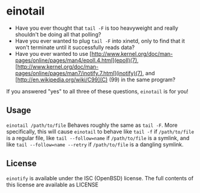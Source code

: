 einotail
=======
* Have you ever thought that `tail -F` is too heavyweight and really shouldn't be doing all that polling?
* Have you ever wanted to plug `tail -F` into xinetd, only to find that it won't terminate until it successfully reads data?
* Have you ever wanted to use [http://www.kernel.org/doc/man-pages/online/pages/man4/epoll.4.html](epoll)(7), [http://www.kernel.org/doc/man-pages/online/pages/man7/inotify.7.html](inotify)(7), and [http://en.wikipedia.org/wiki/C99](C) (99) in the same program?

If you answered "yes" to all three of these questions, `einotail` is for you!

Usage
-----
`einotail /path/to/file`
Behaves roughly the same as `tail -F`. More specifically, this will cause `einotail` to behave like `tail -f` if `/path/to/file` is a regular file, like
`tail --follow=name` if `/path/to/file` is a symlink, and like `tail --follow=name --retry` if `/path/to/file` is a dangling symlink.

License
-------
`einotify` is available under the ISC (OpenBSD) license. The full contents of this
license are available as LICENSE
